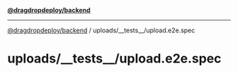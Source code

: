[**@dragdropdeploy/backend**](../../../README.md)

***

[@dragdropdeploy/backend](../../../README.md) / uploads/\_\_tests\_\_/upload.e2e.spec

# uploads/\_\_tests\_\_/upload.e2e.spec
